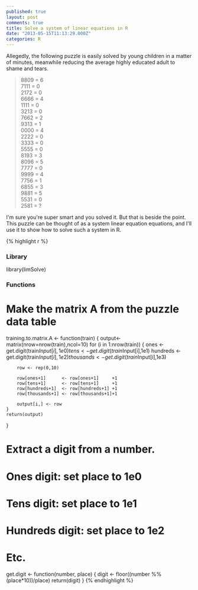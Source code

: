 ```yaml
---
published: true
layout: post
comments: true
title: Solve a system of linear equations in R
date: "2013-05-15T11:13:29.000Z"
categories: R
---
```


Allegedly, the following puzzle is easily solved by young children in a matter of minutes, meanwhile reducing the average highly educated adult to shame and tears.

> 8809 = 6  
> 7111 = 0  
> 2172 = 0  
> 6666 = 4  
> 1111 = 0  
> 3213 = 0  
> 7662 = 2  
> 9313 = 1  
> 0000 = 4  
> 2222 = 0  
> 3333 = 0  
> 5555 = 0  
> 8193 = 3  
> 8096 = 5  
> 7777 = 0  
> 9999 = 4  
> 7756 = 1  
> 6855 = 3  
> 9881 = 5  
> 5531 = 0  
> 2581 = ?

I'm sure you're super smart and you solved it.  But that is beside the point.  This puzzle can be thought of as a system linear equation equations, and I'll use it to show how to solve such a system in R.



{% highlight r %}
### Library
library(limSolve)

### Functions

# Make the matrix A from the puzzle data table
training.to.matrix.A <- function(train)
{
    output<-matrix(nrow=nrow(train),ncol=10)
    for (i in 1:nrow(train))
    {
        ones      <- get.digit(train$Input[i],1e0)
        tens      <- get.digit(train$Input[i],1e1)
        hundreds  <- get.digit(train$Input[i],1e2)
        thousands <- get.digit(train$Input[i],1e3)

        row <- rep(0,10)

        row[ones+1]      <- row[ones+1]     +1
        row[tens+1]      <- row[tens+1]     +1
        row[hundreds+1]  <- row[hundreds+1] +1
        row[thousands+1] <- row[thousands+1]+1

        output[i,] <- row
    }
    return(output)
}

# Extract a digit from a number.
# Ones digit: set place to 1e0
# Tens digit: set place to 1e1
# Hundreds digit: set place to 1e2
# Etc.
get.digit <- function(number, place)
{
    digit <- floor((number %% (place*10))/place)
    return(digit)
}
{% endhighlight %}
